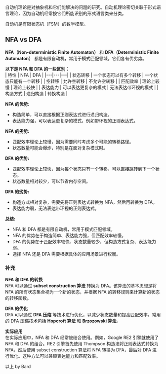 自动机理论是对抽象机和它们能解决的问题的研究。自动机理论密切关联于形式语言理论，因为自动机经常按它们所能识别的形式语言类来分类。  

自动机是有限状态机（FSM）的数学模型。  

## NFA vs DFA
**NFA（Non-deterministic Finite Automaton）** 和 **DFA（Deterministic Finite Automaton）** 都是有限自动机，常用于模式匹配领域。它们各有优劣势。  

**以下是 NFA 和 DFA 的一些区别：**  
| 特性 | NFA | DFA |
|---|---|---|
| 状态转移 | 一个状态可以有多个转移 | 一个状态只能有一个转移 |
| 空转移 | 允许空转移 | 不允许空转移 |
| 匹配效率 | 理论上较慢 | 理论上较快 |
| 表达能力 | 可以表达更复杂的模式 | 无法表达带环视的模式 |
| 构造方式 | 递归构造 | 转换构造 |

**NFA 的优势:**
* 构造简单，可以直接根据正则表达式进行递归构造。
* 表达能力强，可以表达更复杂的模式，例如带环视的正则表达式。

**NFA 的劣势:**
* 匹配效率理论上较慢，因为需要同时考虑多个可能的转移路径。
* 状态数量可能会爆炸，特别是在面对复杂模式时。

**DFA 的优势:**
* 匹配效率理论上较快，因为每个状态只有一个转移，可以直接跳转到下一个状态。
* 状态数量相对较少，可以节省内存空间。

**DFA 的劣势:**
* 构造方式相对复杂，需要先将正则表达式转换为 NFA，然后再转换为 DFA。
* 表达能力弱，无法表达带环视的正则表达式。

**总结:**
* NFA 和 DFA 都是有限自动机，常用于模式匹配领域。
* NFA 的优势在于构造简单、表达能力强，但匹配效率较慢。
* DFA 的优势在于匹配效率较快、状态数量较少，但构造方式复杂、表达能力弱。
* 选择 NFA 还是 DFA 需要根据具体的应用场景进行权衡。

### 补充
**NFA 和 DFA 的转换**  
NFA 可以通过 **subset construction 算法** 转换为 DFA。该算法的基本思想是将 NFA 的所有状态集合视为一个新的状态，并根据 NFA 的转移规则来计算新的状态的转移函数。

**DFA 的优化**  
DFA 可以通过 **DFA 压缩** 等技术进行优化，以减少状态数量和提高匹配效率。常用的 DFA 压缩技术包括 **Hopcroft 算法** 和 **Brzozowski 算法**。

**实际应用**  
在实际应用中，NFA 和 DFA 经常被结合使用。例如，Google RE2 引擎就使用了 NFA 和 DFA 的组合。RE2 引擎首先使用 Thompson 构造法将正则表达式转换为 NFA，然后使用 subset construction 算法将 NFA 转换为 DFA，最后对 DFA 进行优化。这种方法可以兼顾表达能力和匹配效率。

以上 by Bard  
